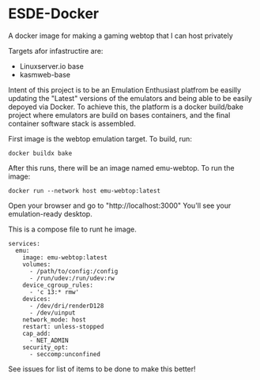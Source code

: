 # ESDE-Docker
A docker image for making a gaming webtop that I can host privately

Targets afor infastructire are:
- Linuxserver.io base
- kasmweb-base

Intent of this project is to be an Emulation Enthusiast platfrom be easilly updating the "Latest" versions of the emulators and being able to be easily depoyed via Docker. To achieve this, the platform is a docker build/bake project where emulators are build on bases containers, and the final container software stack is assembled. 

First image is the webtop emulation target. To build, run:

`docker buildx bake` 

After this runs, there will be an image named emu-webtop. 
To run the image:

`docker run --network host emu-webtop:latest`

Open your browser and go to "http://localhost:3000" You'll see your emulation-ready desktop.


This is a compose file to runt he image.
```
services:
  emu:
    image: emu-webtop:latest
    volumes:
      - /path/to/config:/config
      - /run/udev:/run/udev:rw
    device_cgroup_rules:
      - 'c 13:* rmw'
    devices:
      - /dev/dri/renderD128
      - /dev/uinput
    network_mode: host
    restart: unless-stopped
    cap_add:
      - NET_ADMIN
    security_opt:
      - seccomp:unconfined
```
See issues for list of items to be done to make this better!